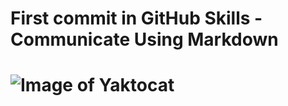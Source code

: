 # First commit in GitHub Skills - Communicate Using Markdown
# ![Image of Yaktocat](https://octodex.github.com/images/yaktocat.png)
